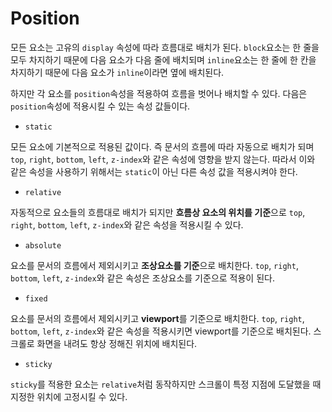 # Position



모든 요소는 고유의 `display` 속성에 따라 흐름대로 배치가 된다. `block`요소는 한 줄을 모두 차지하기 때문에 다음 요소가 다음 줄에 배치되며 `inline`요소는 한 줄에 한 칸을 차지하기 때문에 다음 요소가 `inline`이라면 옆에 배치된다.

하지만 각 요소를 `position`속성을 적용하여 흐름을 벗어나 배치할 수 있다. 다음은 `position`속성에 적용시킬 수 있는 속성 값들이다.



- `static`

모든 요소에 기본적으로 적용된 값이다. 즉 문서의 흐름에 따라 자동으로 배치가 되며 `top`, `right`, `bottom`, `left`, `z-index`와 같은 속성에 영향을 받지 않는다. 따라서 이와 같은 속성을 사용하기 위해서는 `static`이 아닌 다른 속성 값을 적용시켜야 한다.



- `relative`

자동적으로 요소들의 흐름대로 배치가 되지만 **흐름상 요소의 위치를 기준**으로 `top`, `right`, `bottom`, `left`, `z-index`와 같은 속성을 적용시킬 수 있다.



-  `absolute`

요소를 문서의 흐름에서 제외시키고 **조상요소를 기준**으로 배치한다. `top`, `right`, `bottom`, `left`, `z-index`와 같은 속성은 조상요소를 기준으로 적용이 된다. 



- `fixed`

요소를 문서의 흐름에서 제외시키고 **viewport**를 기준으로 배치한다. `top`, `right`, `bottom`, `left`, `z-index`와 같은 속성을 적용시키면 viewport를 기준으로 배치된다. 스크롤로 화면을 내려도 항상 정해진 위치에 배치된다.



- `sticky`

`sticky`를 적용한 요소는 `relative`처럼 동작하지만 스크롤이 특정 지점에 도달했을 때 지정한 위치에 고정시킬 수 있다.